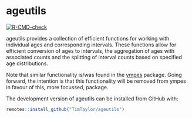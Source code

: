 
<!-- README.md is generated from README.Rmd. Please edit that file -->

# ageutils

<!-- badges: start -->

[![R-CMD-check](https://github.com/TimTaylor/ageutils/actions/workflows/R-CMD-check.yaml/badge.svg)](https://github.com/TimTaylor/ageutils/actions/workflows/R-CMD-check.yaml)
<!-- badges: end -->

ageutils provides a collection of efficient functions for working with
individual ages and corresponding intervals. These functions allow for
efficient conversion of ages to intervals, the aggregation of ages with
associated counts and the splitting of interval counts based on
specified age distributions.

Note that similar functionality is/was found in the
[ympes](https://cran.r-project.org/package=ympes) package. Going
forward, the intention is that this functionality will be removed from
ympes in favour of this, more focussed, package.

<div class="pkgdown-devel">

The development version of ageutils can be installed from GitHub with:

``` r
remotes::install_github("TimTaylor/ageutils")
```

</div>
